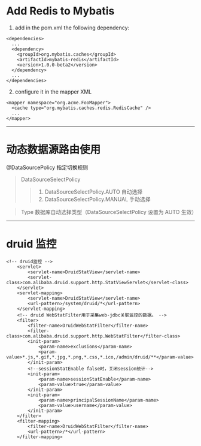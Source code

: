 # Add Redis to Mybatis
1. add in the pom.xml the following dependency:
```
<dependencies>
  ...
  <dependency>
    <groupId>org.mybatis.caches</groupId>
    <artifactId>mybatis-redis</artifactId>
    <version>1.0.0-beta2</version>
  </dependency>
  ...
</dependencies>
```
2. configure it in the mapper XML
```
<mapper namespace="org.acme.FooMapper">
  <cache type="org.mybatis.caches.redis.RedisCache" />
  ...
</mapper>
```

---

# 动态数据源路由使用
@DataSourcePolicy 指定切换规则
> DataSourceSelectPolicy
>> 1. DataSourceSelectPolicy.AUTO 自动选择
>> 2. DataSourceSelectPolicy.MANUAL 手动选择

> Type 数据库自动选择类型（DataSourceSelectPolicy 设置为 AUTO 生效）

---

# druid 监控
```
<!-- druid监控 -->
    <servlet>
        <servlet-name>DruidStatView</servlet-name>
        <servlet-class>com.alibaba.druid.support.http.StatViewServlet</servlet-class>
    </servlet>
    <servlet-mapping>
        <servlet-name>DruidStatView</servlet-name>
        <url-pattern>/system/druid/*</url-pattern>
    </servlet-mapping>
    <!-- druid WebStatFilter用于采集web-jdbc关联监控的数据。 -->
    <filter>
        <filter-name>DruidWebStatFilter</filter-name>
        <filter-class>com.alibaba.druid.support.http.WebStatFilter</filter-class>
        <init-param>
            <param-name>exclusions</param-name>
            <param-value>*.js,*.gif,*.jpg,*.png,*.css,*.ico,/admin/druid/**</param-value>
        </init-param>
        <!--sessionStatEnable false时，关闭session统计-->
        <init-param>
            <param-name>sessionStatEnable</param-name>
            <param-value>true</param-value>
        </init-param>
        <init-param>
            <param-name>principalSessionName</param-name>
            <param-value>username</param-value>
        </init-param>
    </filter>
    <filter-mapping>
        <filter-name>DruidWebStatFilter</filter-name>
        <url-pattern>/*</url-pattern>
    </filter-mapping>
```